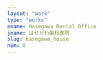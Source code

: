 ```yaml
---
layout: "work"
type: "works"
ename: Hasegawa Dental Office
jname: はせがわ歯科医院
slug: hasegawa_house
num: 8
---
```

